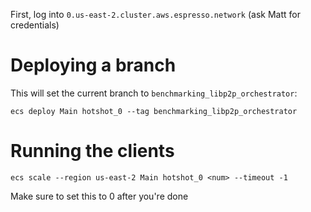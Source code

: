 First, log into `0.us-east-2.cluster.aws.espresso.network` (ask Matt for credentials)

# Deploying a branch

This will set the current branch to `benchmarking_libp2p_orchestrator`:

`ecs deploy Main hotshot_0 --tag benchmarking_libp2p_orchestrator`

# Running the clients 

`ecs scale --region us-east-2 Main hotshot_0 <num> --timeout -1`

Make sure to set this to 0 after you're done

